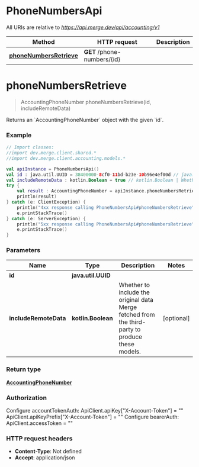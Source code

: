# PhoneNumbersApi

All URIs are relative to *https://api.merge.dev/api/accounting/v1*

Method | HTTP request | Description
------------- | ------------- | -------------
[**phoneNumbersRetrieve**](PhoneNumbersApi.md#phoneNumbersRetrieve) | **GET** /phone-numbers/{id} | 


<a name="phoneNumbersRetrieve"></a>
# **phoneNumbersRetrieve**
> AccountingPhoneNumber phoneNumbersRetrieve(id, includeRemoteData)



Returns an &#x60;AccountingPhoneNumber&#x60; object with the given &#x60;id&#x60;.

### Example
```kotlin
// Import classes:
//import dev.merge.client.shared.*
//import dev.merge.client.accounting.models.*

val apiInstance = PhoneNumbersApi()
val id : java.util.UUID = 38400000-8cf0-11bd-b23e-10b96e4ef00d // java.util.UUID | 
val includeRemoteData : kotlin.Boolean = true // kotlin.Boolean | Whether to include the original data Merge fetched from the third-party to produce these models.
try {
    val result : AccountingPhoneNumber = apiInstance.phoneNumbersRetrieve(id, includeRemoteData)
    println(result)
} catch (e: ClientException) {
    println("4xx response calling PhoneNumbersApi#phoneNumbersRetrieve")
    e.printStackTrace()
} catch (e: ServerException) {
    println("5xx response calling PhoneNumbersApi#phoneNumbersRetrieve")
    e.printStackTrace()
}
```

### Parameters

Name | Type | Description  | Notes
------------- | ------------- | ------------- | -------------
 **id** | **java.util.UUID**|  |
 **includeRemoteData** | **kotlin.Boolean**| Whether to include the original data Merge fetched from the third-party to produce these models. | [optional]

### Return type

[**AccountingPhoneNumber**](AccountingPhoneNumber.md)

### Authorization


Configure accountTokenAuth:
    ApiClient.apiKey["X-Account-Token"] = ""
    ApiClient.apiKeyPrefix["X-Account-Token"] = ""
Configure bearerAuth:
    ApiClient.accessToken = ""

### HTTP request headers

 - **Content-Type**: Not defined
 - **Accept**: application/json


